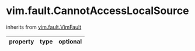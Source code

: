 vim.fault.CannotAccessLocalSource
=================================
inherits from [vim.fault.VimFault](docs/vim.fault.VimFault.md)

| property | type | optional |
|:---------|:-----|:---------|
